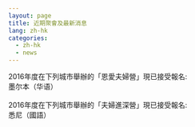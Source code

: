 ```yaml
---
layout: page
title: 近期聚會及最新消息
lang: zh-hk
categories: 
  - zh-hk
  - news
--- 
```

2016年度在下列城市舉辦的「恩愛夫婦營」現已接受報名:<br>
墨尔本（华语）
<br>
<br>
2016年度在下列城市舉辦的「夫婦進深營」現已接受報名:<br>
悉尼（國語）
